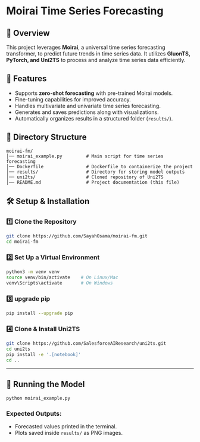 # Moirai Time Series Forecasting

## 📌 Overview
This project leverages **Moirai**, a universal time series forecasting transformer, to predict future trends in time series data. It utilizes **GluonTS, PyTorch, and Uni2TS** to process and analyze time series data efficiently.

## 🚀 Features
- Supports **zero-shot forecasting** with pre-trained Moirai models.
- Fine-tuning capabilities for improved accuracy.
- Handles multivariate and univariate time series forecasting.
- Generates and saves predictions along with visualizations.
- Automatically organizes results in a structured folder (`results/`).

## 📎 Directory Structure
```
moirai-fm/
│── moirai_example.py         # Main script for time series forecasting
│── Dockerfile                # Dockerfile to containerize the project
│── results/                  # Directory for storing model outputs
│── uni2ts/                   # Cloned repository of Uni2TS
│── README.md                 # Project documentation (this file)
```

## 🛠 Setup & Installation
### **1️⃣ Clone the Repository**
```bash
git clone https://github.com/SayahOsama/moirai-fm.git
cd moirai-fm
```

### **2️⃣ Set Up a Virtual Environment**
```bash
python3 -m venv venv
source venv/bin/activate    # On Linux/Mac
venv\Scripts\activate       # On Windows
```

### **3️⃣ upgrade pip**
```bash
pip install --upgrade pip
```

### **4️⃣ Clone & Install Uni2TS**
```bash
git clone https://github.com/SalesforceAIResearch/uni2ts.git
cd uni2ts
pip install -e '.[notebook]'
cd ..
```

---

## 🏃 Running the Model
```bash
python moirai_example.py
```

### Expected Outputs:
- Forecasted values printed in the terminal.
- Plots saved inside `results/` as PNG images.

